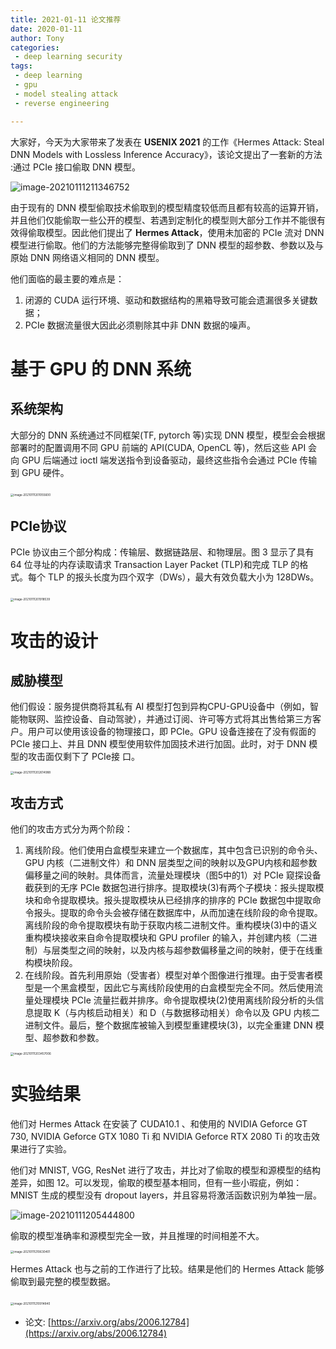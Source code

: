 ```yaml
---
title: 2021-01-11 论文推荐
date: 2020-01-11
author: Tony
categories:
 - deep learning security
tags:
 - deep learning
 - gpu
 - model stealing attack
 - reverse engineering

---
```


大家好，今天为大家带来了发表在 **USENIX 2021** 的工作《Hermes Attack: Steal DNN Models with Lossless Inference Accuracy》，该论文提出了一套新的方法 :通过 PCIe 接口偷取 DNN 模型。

![image-20210111211346752](./img/0111/image-20210111211346752.png)

由于现有的 DNN 模型偷取技术偷取到的模型精度较低而且都有较高的运算开销，并且他们仅能偷取一些公开的模型、若遇到定制化的模型则大部分工作并不能很有效得偷取模型。因此他们提出了 **Hermes Attack**，使用未加密的 PCIe 流对 DNN 模型进行偷取。他们的方法能够完整得偷取到了 DNN 模型的超参数、参数以及与原始 DNN 网络语义相同的 DNN 模型。

​他们面临的最主要的难点是：

1. 闭源的 CUDA 运行环境、驱动和数据结构的黑箱导致可能会遗漏很多关键数据；
2. PCIe 数据流量很大因此必须剔除其中非 DNN 数据的噪声。



# 基于 GPU 的 DNN 系统

## 系统架构

​大部分的 DNN 系统通过不同框架(TF, pytorch 等)实现 DNN 模型，模型会会根据部署时的配置调用不同 GPU 前端的 API(CUDA, OpenCL 等)，然后这些 API 会向 GPU 后端通过 ioctl 端发送指令到设备驱动，最终这些指令会通过 PCIe 传输到 GPU 硬件。

​<img src="./img/0111/image-20210111201055600.png" alt="image-20210111201055600" style="zoom:33%;" />

## PCIe协议

​PCIe 协议由三个部分构成：传输层、数据链路层、和物理层。图 3 显示了具有 64 位寻址的内存读取请求 Transaction Layer Packet (TLP)和完成 TLP 的格式。每个 TLP 的报头长度为四个双字（DWs），最大有效负载大小为 128DWs。

​<img src="./img/0111/image-20210111201918539.png" alt="image-20210111201918539" style="zoom:33%;" />



# 攻击的设计

## 威胁模型

​他们假设：服务提供商将其私有 AI 模型打包到异构CPU-GPU设备中（例如，智能物联网、监控设备、自动驾驶），并通过订阅、许可等方式将其出售给第三方客户。用户可以使用该设备的物理接口，即 PCIe。GPU 设备连接在了没有假面的 PCIe 接口上、并且 DNN 模型使用软件加固技术进行加固。此时，对于 DNN 模型的攻击面仅剩下了 PCIe接 口。

<img src="./img/0111/image-20210111202614988.png" alt="image-20210111202614988" style="zoom:33%;" />	

## 攻击方式

​他们的攻击方式分为两个阶段：

1. 离线阶段。他们使用白盒模型来建立一个数据库，其中包含已识别的命令头、GPU 内核（二进制文件）和 DNN 层类型之间的映射以及GPU内核和超参数偏移量之间的映射。具体而言，流量处理模块（图5中的1）对 PCIe 窥探设备截获到的无序 PCIe 数据包进行排序。提取模块(3)有两个子模块：报头提取模块和命令提取模块。报头提取模块从已经排序的排序的 PCIe 数据包中提取命令报头。提取的命令头会被存储在数据库中，从而加速在线阶段的命令提取。离线阶段的命令提取模块有助于获取内核二进制文件。重构模块(3)中的语义重构模块接收来自命令提取模块和 GPU profiler 的输入，并创建内核（二进制）与层类型之间的映射，以及内核与超参数偏移量之间的映射，便于在线重构模块阶段。
2. 在线阶段。首先利用原始（受害者）模型对单个图像进行推理。由于受害者模型是一个黑盒模型，因此它与离线阶段使用的白盒模型完全不同。然后使用流量处理模块 PCIe 流量拦截并排序。命令提取模块(2)使用离线阶段分析的头信息提取 K（与内核启动相关）和 D（与数据移动相关）命令以及 GPU 内核二进制文件。最后，整个数据库被输入到模型重建模块(3)，以完全重建 DNN 模型、超参数和参数。

<img src="./img/0111/image-20210111203457006.png" alt="image-20210111203457006" style="zoom:33%;" />

# 实验结果

​他们对 Hermes Attack 在安装了 CUDA10.1 、和使用的 NVIDIA Geforce GT 730, NVIDIA Geforce GTX 1080 Ti 和 NVIDIA Geforce RTX 2080 Ti 的攻击效果进行了实验。

​他们对 MNIST, VGG, ResNet 进行了攻击，并比对了偷取的模型和源模型的结构差异，如图 12。可以发现，偷取的模型基本相同，但有一些小瑕疵，例如：MNIST 生成的模型没有 dropout layers，并且容易将激活函数识别为单独一层。

![image-20210111205444800](./img/0111/image-20210111205444800.png)

​偷取的模型准确率和源模型完全一致，并且推理的时间相差不大。

<img src="./img/0111/image-20210111210630401.png" alt="image-20210111210630401" style="zoom:33%;" />	

​Hermes Attack 也与之前的工作进行了比较。结果是他们的 Hermes Attack 能够偷取到最完整的模型数据。

​<img src="./img/0111/image-20210111210914840.png" alt="image-20210111210914840" style="zoom:33%;" />

- 论文: [https://arxiv.org/abs/2006.12784](https://arxiv.org/abs/2006.12784)

